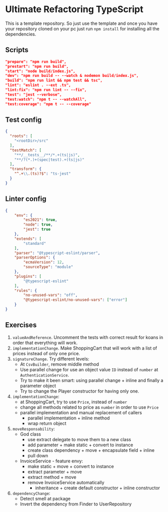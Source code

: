 # Ultimate Refactoring TypeScript

This is a template repository. So just use the template and once you have your repository cloned on your pc just run `npm install` for installing all the dependencies.

## Scripts

```json
"prepare": "npm run build",
"prestart": "npm run build",
"start": "node build/index.js",
"dev": "npm run build -- --watch & nodemon build/index.js",
"build": "npm run lint && npm test && tsc",
"lint": "eslint . --ext .ts",
"lint:fix": "npm run lint -- --fix",
"test": "jest --verbose",
"test:watch": "npm t -- --watchAll",
"test:coverage": "npm t -- --coverage"
```

## Test config

```json
{
  "roots": [
    "<rootDir>/src"
  ],
  "testMatch": [
    "**/__tests__/**/*.+(ts|js)", 
    "**/?(*.)+(spec|test).+(ts|js)"
  ],
  "transform": {
    "^.+\\.(ts)?$": "ts-jest"
  }
}
```

## Linter config

```json
{
    "env": {
        "es2021": true,
        "node": true,
        "jest": true
    },
    "extends": [
        "standard"
    ],
    "parser": "@typescript-eslint/parser",
    "parserOptions": {
        "ecmaVersion": 12,
        "sourceType": "module"
    },
    "plugins": [
        "@typescript-eslint"
    ],
    "rules": {
        "no-unused-vars": "off",
        "@typescript-eslint/no-unused-vars": ["error"]
    }
}
```


## Exercises

1. `valueAndReference`. Uncomment the tests with correct result for koans in order that everything will work.
2. `implementationChange`. Make  ShoppingCart that will work with a list of prices instead of only one price.
3. `signatureChange`. Try different levels:
   - At `CsvBuilder`, remove middle method
   - Use parallel change for use an object value `ID` instead of `number` at `AuthenticationService`.
   - Try to make it been smart: using parallel change + inline and finally a parameter object
   - Try to change the Player constructor for having only one.
4. `implementationChange`:
   - at ShoppingCart, try to use `Price`, instead of `number`
   - change all methods related to price as `number` in order to use `Price`
   - parallel implementation and manual replacement of callers
     - parallel implementation + inline method
     - wrap return object
5. `moveResponsability`:
   - God class
     - use extract delegate to move them to a new class
     - add parameter + make static + convert to instance
     - create class dependency + move + encapsulate field + inline
     - pull down
   - InvoiceService - feature envy:
     - make static + move + convert to instance
     - extract parameter + move
     - extract method + move
     - remove InvoiceService automatically
       - inheritance + create default constructor + inline constructor
6. `dependencyChange`:
   - Detect smell at package
   - Invert the dependency from Finder to UserRepository
